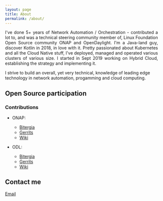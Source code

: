 ```yaml
---
layout: page
title: About
permalink: /about/
---
```


<p align="justify">
I've done 5+ years of Network Automation / Orchestration - contributed a lot to, and was a technical steering community member of, Linux Foundation Open Source community ONAP and OpenDaylight.
I'm a Java-land guy, discover Kotlin in 2018, in love with it.
Pretty passionated about Kubernetes and all the Cloud Native stuff, I've deployed, managed and operated various clusters of various size.
I started in Sept 2019 working on Hybrid Cloud, establishing the strategy and implementing it.

I strive to build an overall, yet very technical, knowledge of leading edge technology in network automation, progamming and cloud computing.
</p >

## Open Source participation

### Contributions

* ONAP:
  * [Bitergia](https://onap.biterg.io/app/kibana#/dashboard/Overview?_g=(filters:!(('$$hashKey':'object:7845','$state':(store:globalState),meta:(alias:!n,disabled:!f,index:mbox,key:author_name,negate:!f,value:'Alexis%20de%20Talhouet'),query:(match:(author_name:(query:'Alexis%20de%20Talhouet',type:phrase))))),refreshInterval:(display:Off,pause:!f,value:0),time:(from:'2016-04-09T01:08:50.484Z',mode:absolute,to:'2018-04-09T01:08:50.484Z'))&_a=(filters:!(('$$hashKey':'object:9994','$state':(store:appState),meta:(alias:'Empty%20Commits',disabled:!f,index:git,key:files,negate:!t,value:'0'),query:(match:(files:(query:'0',type:phrase)))),('$$hashKey':'object:9995','$state':(store:appState),meta:(alias:Bots,disabled:!f,index:git,key:author_bot,negate:!t,value:true),query:(match:(author_bot:(query:1,type:phrase))))),options:(darkTheme:!f),panels:!((col:1,id:git_main_numbers,panelIndex:1,row:6,size_x:4,size_y:1,type:visualization),(col:1,id:git_evolution_commits,panelIndex:2,row:7,size_x:4,size_y:2,type:visualization),(col:1,id:git_evolution_authors,panelIndex:3,row:9,size_x:4,size_y:2,type:visualization),(col:5,id:git_commits_organizations,panelIndex:5,row:1,size_x:4,size_y:4,type:visualization),(col:5,id:gerrit_main_numbers,panelIndex:6,row:6,size_x:4,size_y:1,type:visualization),(col:5,id:gerrit_evolution_changesets,panelIndex:7,row:7,size_x:4,size_y:2,type:visualization),(col:5,id:gerrit_evolution_submitters,panelIndex:8,row:9,size_x:4,size_y:2,type:visualization),(col:9,id:mbox_main_numbers,panelIndex:9,row:6,size_x:4,size_y:1,type:visualization),(col:9,id:mbox_evolution_emails,panelIndex:10,row:7,size_x:4,size_y:2,type:visualization),(col:9,id:mbox_evolution_participants,panelIndex:11,row:9,size_x:4,size_y:2,type:visualization),(col:1,id:confluence_main_numbers,panelIndex:28,row:12,size_x:4,size_y:1,type:visualization),(col:1,id:confluence_participants,panelIndex:29,row:15,size_x:4,size_y:2,type:visualization),(col:1,id:confluence_editions,panelIndex:30,row:13,size_x:4,size_y:2,type:visualization),(col:9,id:jira_main_metrics,panelIndex:37,row:12,size_x:4,size_y:1,type:visualization),(col:9,id:jira_issues,panelIndex:38,row:13,size_x:4,size_y:2,type:visualization),(col:9,id:jira_submitters,panelIndex:39,row:15,size_x:4,size_y:2,type:visualization),(col:5,id:jenkins_main_numbers,panelIndex:58,row:12,size_x:4,size_y:1,type:visualization),(col:5,id:jenkins_evolutionary_jobs,panelIndex:59,row:15,size_x:4,size_y:2,type:visualization),(col:5,id:jenkins_evolutionary_projects,panelIndex:60,row:13,size_x:4,size_y:2,type:visualization),(col:1,id:git_title,panelIndex:68,row:5,size_x:4,size_y:1,type:visualization),(col:5,id:gerrit_title,panelIndex:69,row:5,size_x:4,size_y:1,type:visualization),(col:9,id:mbox_title,panelIndex:70,row:5,size_x:4,size_y:1,type:visualization),(col:9,id:jira_title,panelIndex:76,row:11,size_x:4,size_y:1,type:visualization),(col:5,id:jenkins_title,panelIndex:79,row:11,size_x:4,size_y:1,type:visualization),(col:1,id:confluence_title,panelIndex:86,row:11,size_x:4,size_y:1,type:visualization),(col:1,id:git_overview_top_authors,panelIndex:111,row:1,size_x:4,size_y:4,type:visualization),(col:9,id:git_overview_top_projects,panelIndex:112,row:1,size_x:4,size_y:4,type:visualization)),query:(query_string:(analyze_wildcard:!t,query:'*')),title:Overview,uiState:(P-111:(vis:(params:(sort:(columnIndex:!n,direction:!n)))),P-112:(vis:(params:(sort:(columnIndex:!n,direction:!n)))))))
  * [Gerrits](https://gerrit.onap.org/r/#/q/owner:adetalhouet)
  * [Wiki](https://wiki.onap.org/users/viewuserprofile.action?username=adetalhouet)

* ODL:
  * [Bitergia](https://opendaylight.biterg.io/app/kibana#/dashboard/Overview?_g=(refreshInterval:(display:Off,pause:!f,value:0),time:(from:'2013-04-09T01:07:58.924Z',mode:absolute,to:'2018-04-09T01:07:58.924Z'))&_a=(filters:!(('$state':(store:appState),meta:(alias:!n,disabled:!f,index:git,key:author_name,negate:!f,value:'Alexis%20de%20Talhou%C3%ABt'),query:(match:(author_name:(query:'Alexis%20de%20Talhou%C3%ABt',type:phrase))))),options:(darkTheme:!f),panels:!((col:1,id:git_main_numbers,panelIndex:1,row:1,size_x:2,size_y:2,title:Git,type:visualization),(col:3,id:git_evolution_commits,panelIndex:2,row:1,size_x:3,size_y:2,title:Commits,type:visualization),(col:6,id:git_evolution_authors,panelIndex:3,row:1,size_x:3,size_y:2,title:Authors,type:visualization),(col:9,id:git_top_projects,panelIndex:4,row:1,size_x:4,size_y:4,title:Projects,type:visualization),(col:9,id:git_commits_organizations,panelIndex:5,row:5,size_x:4,size_y:4,title:Organizations,type:visualization),(col:1,id:gerrit_main_numbers,panelIndex:6,row:3,size_x:2,size_y:2,title:Gerrit,type:visualization),(col:3,id:gerrit_evolution_changesets,panelIndex:7,row:3,size_x:3,size_y:2,title:Changesets,type:visualization),(col:6,id:gerrit_evolution_submitters,panelIndex:8,row:3,size_x:3,size_y:2,title:'Changeset%20Submitters',type:visualization),(col:1,id:mbox_main_numbers,panelIndex:9,row:5,size_x:2,size_y:2,title:'Mailing%20Lists',type:visualization),(col:3,id:mbox_evolution_emails,panelIndex:10,row:5,size_x:3,size_y:2,title:Emails,type:visualization),(col:6,id:mbox_evolution_participants,panelIndex:11,row:5,size_x:3,size_y:2,title:Participants,type:visualization),(col:9,id:git_top_authors,panelIndex:21,row:9,size_x:4,size_y:4,title:'Top%20Authors',type:visualization),(col:1,id:jenkins_main_numbers,panelIndex:58,row:7,size_x:2,size_y:2,title:Jenkins,type:visualization),(col:3,id:jenkins_evolutionary_jobs,panelIndex:59,row:7,size_x:3,size_y:2,title:'Jenkins%20Builds',type:visualization),(col:6,id:jenkins_evolutionary_projects,panelIndex:60,row:7,size_x:3,size_y:2,title:'Jenkins%20Active%20Nodes',type:visualization),(col:1,id:mediawiki_main_numbers,panelIndex:61,row:9,size_x:2,size_y:2,title:Mediawiki,type:visualization),(col:3,id:mediawiki_editions,panelIndex:62,row:9,size_x:3,size_y:2,title:Editions,type:visualization),(col:6,id:mediawiki_editors,panelIndex:63,row:9,size_x:3,size_y:2,title:Editors,type:visualization)),query:(query_string:(analyze_wildcard:!t,query:'Alexis%20de%20Talhou%C3%ABt')),title:Overview,uiState:(P-1:(title:Git),P-10:(title:Emails,vis:(legendOpen:!f)),P-11:(title:Participants,vis:(legendOpen:!f)),P-12:(title:Issues),P-13:(title:Issues),P-14:(title:'Issue%20Submitters',vis:(legendOpen:!f)),P-15:(title:Twitter),P-16:(title:Tweets,vis:(legendOpen:!f)),P-17:(title:Users,vis:(legendOpen:!f)),P-18:(title:Stackoverflow),P-19:(title:'Questions%20and%20Answers'),P-2:(title:Commits,vis:(legendOpen:!f)),P-20:(title:Participants),P-21:(title:'Top%20Authors',vis:(params:(sort:(columnIndex:!n,direction:!n)))),P-22:(title:IRC),P-23:(title:Messages,vis:(legendOpen:!f)),P-24:(title:Participants,vis:(legendOpen:!f)),P-25:(title:'Apache%20Logs'),P-26:(title:'Apache%20Packages',vis:(legendOpen:!f)),P-27:(title:'Apache%20Visits',vis:(legendOpen:!f)),P-28:(title:Confluence),P-29:(title:Participants,vis:(legendOpen:!f)),P-3:(title:Authors,vis:(legendOpen:!f)),P-30:(title:Editions),P-31:(title:'Github%20Issues'),P-32:(title:'GitHub%20Issues'),P-33:(title:'GitHub%20Issues%20Submitters'),P-34:(title:'GitHub%20Pull%20Requests'),P-35:(title:'Pull%20Requests'),P-36:(title:'Pull%20Request%20Submitters',vis:(legendOpen:!f)),P-37:(title:Jira),P-38:(title:Issues),P-39:(title:Submitters,vis:(legendOpen:!f)),P-4:(title:Projects,vis:(params:(sort:(columnIndex:!n,direction:!n)))),P-40:(title:Issues,vis:(legendOpen:!f)),P-41:(title:Maniphest),P-42:(title:Submitters,vis:(legendOpen:!f)),P-43:(title:Redmine),P-44:(title:Issues),P-45:(title:Submitters,vis:(legendOpen:!f)),P-46:(title:RSS),P-47:(title:Posts),P-48:(title:Authors),P-49:(title:Meetup),P-5:(title:Organizations),P-50:(title:Events),P-51:(title:Participants,vis:(legendOpen:!f)),P-52:(title:Askbot),P-53:(title:'Questions,%20Answers%20and%20Comments'),P-54:(title:Participants),P-55:(title:Discourse),P-56:(title:'Questions%20and%20Answers'),P-57:(title:Participants),P-58:(title:Jenkins),P-59:(title:'Jenkins%20Builds',vis:(legendOpen:!f)),P-6:(title:Gerrit),P-60:(title:'Jenkins%20Active%20Nodes',vis:(legendOpen:!f)),P-61:(title:Mediawiki),P-62:(title:Editions),P-63:(title:Editors,vis:(legendOpen:!f)),P-7:(title:Changesets,vis:(legendOpen:!f)),P-8:(title:'Changeset%20Submitters',vis:(legendOpen:!f)),P-9:(title:'Mailing%20Lists'))))
  * [Gerrits](https://git.opendaylight.org/gerrit/#/q/owner:adetalhouet)
  * [Wiki](https://wiki.opendaylight.org/view/Special:Contributions/adetalhouet)

## Contact me

[Email](mailto:adetalhouet89@gmail.com) <br>

